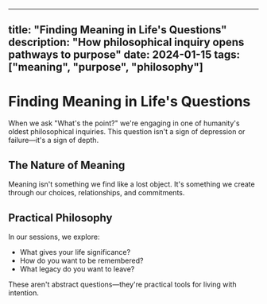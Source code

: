 ______________________________________________________________________

## title: "Finding Meaning in Life's Questions" description: "How philosophical inquiry opens pathways to purpose" date: 2024-01-15 tags: ["meaning", "purpose", "philosophy"]

# Finding Meaning in Life's Questions

When we ask "What's the point?" we're engaging in one of humanity's oldest philosophical inquiries. This question isn't a sign of depression or failure—it's a sign of depth.

## The Nature of Meaning

Meaning isn't something we find like a lost object. It's something we create through our choices, relationships, and commitments.

## Practical Philosophy

In our sessions, we explore:

- What gives your life significance?
- How do you want to be remembered?
- What legacy do you want to leave?

These aren't abstract questions—they're practical tools for living with intention.
